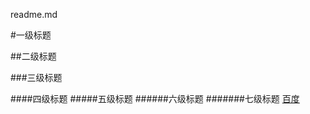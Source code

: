 readme.md

#一级标题

##二级标题

###三级标题

####四级标题
#####五级标题
######六级标题
#######七级标题
[百度](https://www.baidu.com/)
